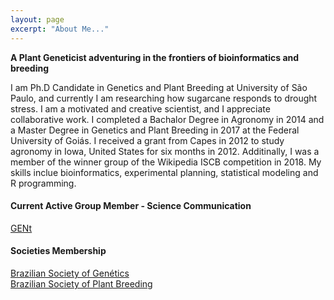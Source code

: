```yaml
---
layout: page
excerpt: "About Me..."
---
```


__A Plant Geneticist adventuring in the frontiers of bioinformatics and breeding__

I am Ph.D Candidate in Genetics and Plant Breeding at University of São Paulo, and currently I am researching how sugarcane responds to drought stress. I am a motivated and creative scientist, and I appreciate collaborative work. I completed a Bachalor Degree in Agronomy in 2014 and a Master Degree in Genetics and Plant Breeding in 2017 at the Federal University of Goiás. I received a grant from Capes in 2012 to study agronomy in Iowa, United States for six months in 2012. Additinally, I was a member of the winner group of the Wikipedia ISCB competition in 2018. My skills inclue bioinformatics, experimental planning, statistical modeling and R programming.

#### Current Active Group Member - Science Communication
[GENt](https://gent-esalq.github.io/)

#### Societies Membership
[Brazilian Society of Genétics](https://www.sbg.org.br/)  
[Brazilian Society of Plant Breeding](http://www.sbmp.org.br/)


